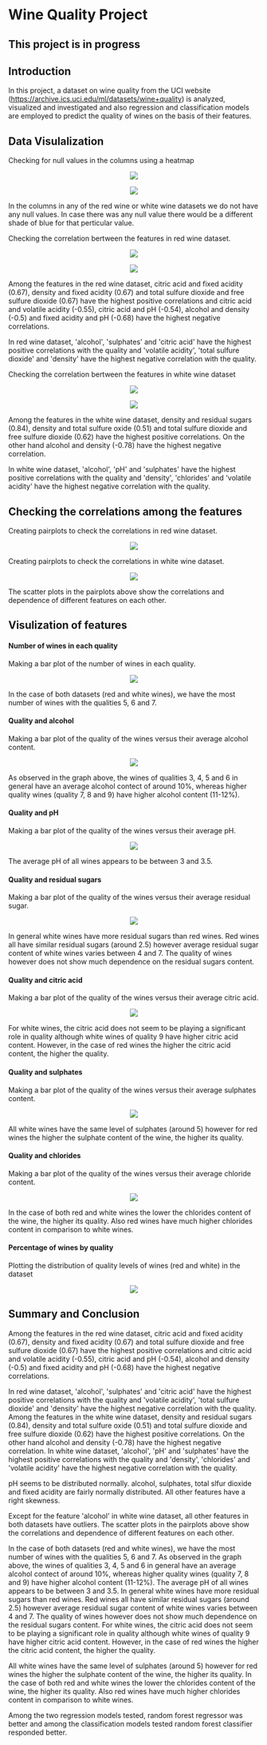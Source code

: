 # Wine Quality Project
 
## This project is in progress
 
 
## Introduction

In this project, a dataset on wine quality from the UCI website (https://archive.ics.uci.edu/ml/datasets/wine+quality) is analyzed, visualized and investigated and also regression and classification models are employed to predict the quality of wines on the basis of their features.

## Data Visulalization

Checking for null values in the columns using a heatmap

<p align="center">
<img src="https://github.com/kavehamini/Wine-Quality-Project/blob/master/figure_1.png">
</p>

<p align="center">
<img src="https://github.com/kavehamini/Wine-Quality-Project/blob/master/figure_2.png">
</p>
In the columns in any of the red wine or white wine datasets we do not have any null values. In case there was any null value there would be a different shade of blue for that perticular value.

Checking the correlation bertween the features in red wine dataset.
<p align="center">
<img src="https://github.com/kavehamini/Wine-Quality-Project/blob/master/figure_3.png">
</p>

<p align="center">
<img src="https://github.com/kavehamini/Wine-Quality-Project/blob/master/figure_4.png">
</p>

Among the features in the red wine dataset, citric acid and fixed acidity (0.67), density and fixed acidity (0.67) and total sulfure dioxide and free sulfure dioxide (0.67) have the highest positive correlations and citric acid and volatile acidity (-0.55), citric acid and pH (-0.54), alcohol and density (-0.5) and fixed acidity and pH (-0.68) have the highest negative correlations.

In red wine dataset, 'alcohol', 'sulphates' and 'citric acid' have the highest positive correlations with the quality and 'volatile acidity', 'total sulfure dioxide' and 'density' have the highest negative correlation with the quality.

Checking the correlation bertween the features in white wine dataset
<p align="center">
<img src="https://github.com/kavehamini/Wine-Quality-Project/blob/master/figure_5.png">
</p>

<p align="center">
<img src="https://github.com/kavehamini/Wine-Quality-Project/blob/master/figure_6.png">
</p>

Among the features in the white wine dataset, density and residual sugars (0.84), density and total sulfure oxide (0.51) and total sulfure dioxide and free sulfure dioxide (0.62) have the highest positive correlations. On the other hand alcohol and density (-0.78) have the highest negative correlation.

In white wine dataset, 'alcohol', 'pH' and 'sulphates' have the highest positive correlations with the quality and 'density', 'chlorides' and 'volatile acidity' have the highest negative correlation with the quality.


## Checking the correlations among the features

Creating pairplots to check the correlations in red wine dataset.
<p align="center">
<img src="https://github.com/kavehamini/Wine-Quality-Project/blob/master/figure_11.png">
</p>

Creating pairplots to check the correlations in white wine dataset.
<p align="center">
<img src="https://github.com/kavehamini/Wine-Quality-Project/blob/master/figure_12.png">
</p>
The scatter plots in the pairplots above show the correlations and dependence of different features on each other.

## Visulization of features

#### Number of wines in each quality
Making a bar plot of the number of wines in each quality.
<p align="center">
<img src="https://github.com/kavehamini/Wine-Quality-Project/blob/master/figure_13.png">
</p>
In the case of both datasets (red and white wines), we have the most number of wines with the qualities 5, 6 and 7.

#### Quality and alcohol
Making a bar plot of the quality of the wines versus their average alcohol content.
<p align="center">
<img src="https://github.com/kavehamini/Wine-Quality-Project/blob/master/figure_14.png">
</p>
As observed in the graph above, the wines of qualities 3, 4, 5 and 6 in general have an average alcohol contect of around 10%, whereas higher quality wines (quality 7, 8 and 9) have higher alcohol content (11-12%).

#### Quality and pH
Making a bar plot of the quality of the wines versus their average pH.
<p align="center">
<img src="https://github.com/kavehamini/Wine-Quality-Project/blob/master/figure_15.png">
</p>
The average pH of all wines appears to be between 3 and 3.5.

#### Quality and residual sugars
Making a bar plot of the quality of the wines versus their average residual sugar.
<p align="center">
<img src="https://github.com/kavehamini/Wine-Quality-Project/blob/master/figure_16.png">
</p>
In general white wines have more residual sugars than red wines. Red wines all have similar residual sugars (around 2.5) however average residual sugar content of white wines varies between 4 and 7. The quality of wines however does not show much dependence on the residual sugars content.

#### Quality and citric acid
Making a bar plot of the quality of the wines versus their average citric acid.
<p align="center">
<img src="https://github.com/kavehamini/Wine-Quality-Project/blob/master/figure_17.png">
</p>
For white wines, the citric acid does not seem to be playing a significant role in quality although white wines of quality 9 have higher citric acid content. However, in the case of red wines the higher the citric acid content, the higher the quality.

#### Quality and sulphates
Making a bar plot of the quality of the wines versus their average sulphates content.
<p align="center">
<img src="https://github.com/kavehamini/Wine-Quality-Project/blob/master/figure_18.png">
</p>
All white wines have the same level of sulphates (around 5) however for red wines the higher the sulphate content of the wine, the higher its quality.

#### Quality and chlorides
Making a bar plot of the quality of the wines versus their average chloride content.
<p align="center">
<img src="https://github.com/kavehamini/Wine-Quality-Project/blob/master/figure_19.png">
</p>
In the case of both red and white wines the lower the chlorides content of the wine, the higher its quality. Also red wines have much higher chlorides content in comparison to white wines.

#### Percentage of wines by quality
Plotting the distribution of quality levels of wines (red and white) in the dataset
<p align="center">
<img src="https://github.com/kavehamini/Wine-Quality-Project/blob/master/figure_20.png">
</p>


## Summary and Conclusion

Among the features in the red wine dataset, citric acid and fixed acidity (0.67), density and fixed acidity (0.67) and total sulfure dioxide and free sulfure dioxide (0.67) have the highest positive correlations and citric acid and volatile acidity (-0.55), citric acid and pH (-0.54), alcohol and density (-0.5) and fixed acidity and pH (-0.68) have the highest negative correlations.

In red wine dataset, 'alcohol', 'sulphates' and 'citric acid' have the highest positive correlations with the quality and 'volatile acidity', 'total sulfure dioxide' and 'density' have the highest negative correlation with the quality. Among the features in the white wine dataset, density and residual sugars (0.84), density and total sulfure oxide (0.51) and total sulfure dioxide and free sulfure dioxide (0.62) have the highest positive correlations. On the other hand alcohol and density (-0.78) have the highest negative correlation. In white wine dataset, 'alcohol', 'pH' and 'sulphates' have the highest positive correlations with the quality and 'density', 'chlorides' and 'volatile acidity' have the highest negative correlation with the quality.

pH seems to be distributed normally. alcohol, sulphates, total slfur dioxide and fixed acidity are fairly normally distributed. All other features have a right skewness.

Except for the feature 'alcohol' in white wine dataset, all other features in both datasets have outliers. The scatter plots in the pairplots above show the correlations and dependence of different features on each other.

In the case of both datasets (red and white wines), we have the most number of wines with the qualities 5, 6 and 7. As observed in the graph above, the wines of qualities 3, 4, 5 and 6 in general have an average alcohol contect of around 10%, whereas higher quality wines (quality 7, 8 and 9) have higher alcohol content (11-12%). The average pH of all wines appears to be between 3 and 3.5. In general white wines have more residual sugars than red wines. Red wines all have similar residual sugars (around 2.5) however average residual sugar content of white wines varies between 4 and 7. The quality of wines however does not show much dependence on the residual sugars content. For white wines, the citric acid does not seem to be playing a significant role in quality although white wines of quality 9 have higher citric acid content. However, in the case of red wines the higher the citric acid content, the higher the quality.

All white wines have the same level of sulphates (around 5) however for red wines the higher the sulphate content of the wine, the higher its quality. In the case of both red and white wines the lower the chlorides content of the wine, the higher its quality. Also red wines have much higher chlorides content in comparison to white wines.

Among the two regression models tested, random forest regressor was better and among the classification models tested random forest classifier responded better.


